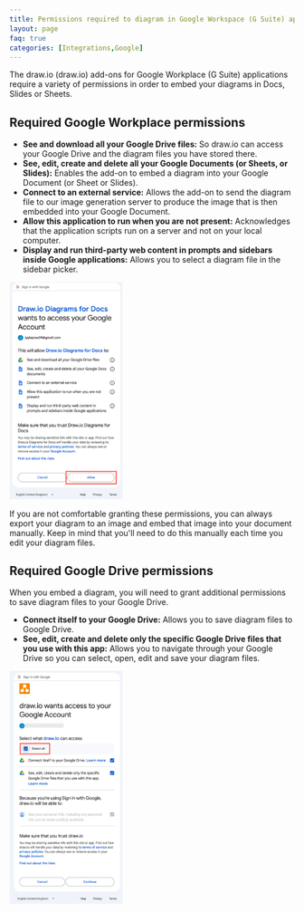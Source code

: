 ```yaml
---
title: Permissions required to diagram in Google Workspace (G Suite) apps
layout: page
faq: true
categories: [Integrations,Google]
---
```


The draw.io (draw.io) add-ons for Google Workplace (G Suite) applications require a variety of permissions in order to embed your diagrams in Docs, Slides or Sheets.

## Required Google Workplace permissions

* **See and download all your Google Drive files:** So draw.io can access your Google Drive and the diagram files you have stored there.
* **See, edit, create and delete all your Google Documents (or Sheets, or Slides):** Enables the add-on to embed a diagram into your Google Document (or Sheet or Slides).
* **Connect to an external service:** Allows the add-on to send the diagram file to our image generation server to produce the image that is then embedded into your Google Document.
* **Allow this application to run when you are not present:** Acknowledges that the application scripts run on a server and not on your local computer.
* **Display and run third-party web content in prompts and sidebars inside Google applications:** Allows you to select a diagram file in the sidebar picker.

<img src="/assets/img/blog/diagrams-docs-grant-permission.png" style="width=100%;max-width:200px;height:auto;" alt="Grant permission for draw.io to access your Google Drive files and Google Docs">

If you are not comfortable granting these permissions, you can always export your diagram to an image and embed that image into your document manually. Keep in mind that you'll need to do this manually each time you edit your diagram files.

## Required Google Drive permissions

When you embed a diagram, you will need to grant additional permissions to save diagram files to your Google Drive.

* **Connect itself to your Google Drive:** Allows you to save diagram files to Google Drive.
* **See, edit, create and delete only the specific Google Drive files that you use with this app:** Allows you to navigate through your Google Drive so you can select, open, edit and save your diagram files.

<img src="/assets/img/blog/google-drive-permissions.png" style="width=100%;max-width:200px;height:auto;" alt="Grant permission for draw.io to access your Google Drive files and Google Docs">
